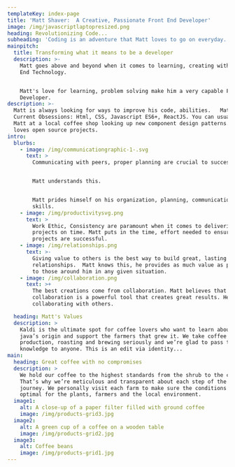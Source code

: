 ```yaml
---
templateKey: index-page
title: 'Matt Shaver:  A Creative, Passionate Front End Developer'
image: /img/javascriptlaptopresized.png
heading: Revolutionizing Code...
subheading: 'Coding is an adventure that Matt loves to go on everyday. '
mainpitch:
  title: Transforming what it means to be a developer
  description: >-
    Matt goes above and beyond when it comes to learning, creating with Front
    End Technology. 


    Matt's love for learning, problem solving make him a very capable Front End
    Developer. 
description: >-
  Matt is always looking for ways to improve his code, abilities.   Matt's
  Current Obsessions: Html, CSS, Javascript ES6+, ReactJS. You can usually find
  Matt at a local coffee shop looking up new component design patterns. Matt
  loves open source projects.
intro:
  blurbs:
    - image: /img/communicationgraphic-1-.svg
      text: >
        Communicating with peers, proper planning are crucial to success. 


        Matt understands this.  


        Matt prides himself on his organization, planning, communication
        skills. 
    - image: /img/productivitysvg.png
      text: >
        Work Ethic, Consistency are paramount when it comes to delivering
        projects on time. Matt puts in the time, effort needed to ensure
        projects are successful. 
    - image: /img/relationships.png
      text: >-
        Giving value to others is the best way to build great, lasting
        relationships.  Matt knows this, he provides as much value as possible
        to those around him in any given situation. 
    - image: /img/collaboration.png
      text: >+
        The best creations come from collaboration. Matt believes that
        collaboration is a powerful tool that creates great results. He loves
        collaborating with others.

  heading: Matt's Values
  description: >
    Kaldi is the ultimate spot for coffee lovers who want to learn about their
    java’s origin and support the farmers that grew it. We take coffee
    production, roasting and brewing seriously and we’re glad to pass that
    knowledge to anyone. This is an edit via identity...
main:
  heading: Great coffee with no compromises
  description: >
    We hold our coffee to the highest standards from the shrub to the cup.
    That’s why we’re meticulous and transparent about each step of the coffee’s
    journey. We personally visit each farm to make sure the conditions are
    optimal for the plants, farmers and the local environment.
  image1:
    alt: A close-up of a paper filter filled with ground coffee
    image: /img/products-grid3.jpg
  image2:
    alt: A green cup of a coffee on a wooden table
    image: /img/products-grid2.jpg
  image3:
    alt: Coffee beans
    image: /img/products-grid1.jpg
---
```



